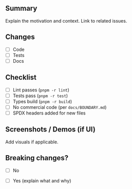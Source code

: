 ## Summary

Explain the motivation and context. Link to related issues.

## Changes
- [ ] Code
- [ ] Tests
- [ ] Docs

## Checklist
- [ ] Lint passes (`pnpm -r lint`)
- [ ] Tests pass (`pnpm -r test`)
- [ ] Types build (`pnpm -r build`)
- [ ] No commercial code (per `docs/BOUNDARY.md`)
- [ ] SPDX headers added for new files

## Screenshots / Demos (if UI)
Add visuals if applicable.

## Breaking changes?
- [ ] No
- [ ] Yes (explain what and why)

